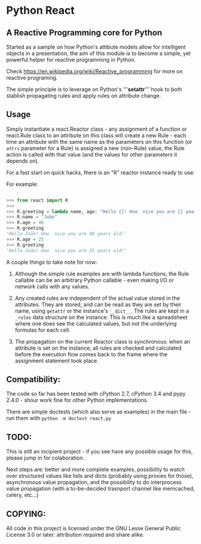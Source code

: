 Python React
=============


A Reactive Programming core for Python
---------------------------------------


Started as a sample on how Python's attibute models
allow for intelligent objects in a presentation,
the aim of this module is to become a simple, yet
powerful helper for reactive programming in Python.

Check https://en.wikipedia.org/wiki/Reactive_programming
for more on reactive programing.

The simple principle is to leverage on Python's '''__setattr__'''
hook to both stablish propagating rules and apply rules on attribute
change.

Usage
-----

Simply instantiate a react.Reactor class - any assignment
of a function or react.Rule class to an attribute on this
class will create a new Rule - each time an attribute
with the same name as the parameters on this function
(or ```attrs``` parameter for a Rule) is assigned
a new (non-Rule) value, the Rule action is called
with that value (and the values for other parameters
it depends on).

For a fast start on quick hacks, there is an
"R" reactor instance ready to use:

For example:
```Python

>>> from react import R
>>>
>>> R.greeting = lambda name, age: "Hello {}! How  nice you are {} years old!".format(name, age)
>>> R.name = "João"
>>> R.age = 40
>>> R.greeting
'Hello João! How  nice you are 40 years old!'
>>> R.age = 25
>>> R.greeting
'Hello João! How  nice you are 25 years old!'
```

A couple things to take note for now:
1.  Although the simple rule examples are with
    lambda functions, the Rule callable can be an arbitrary
    Python callable - even making I/O or network calls
    with any values.

2.  Any created rules are independent of the actual value
    stored in the attributes. They are stored, and can be read
    as they are set by their name, using ```getattr``` or
    the instance's ```__dict__```.  The rules are kept in a
    `_rules` data structure on the instance.  This is much like
    a spreadsheet where one does see the calculated values, but not
    the underlying formulas for each cell.

 3.  The propagation on the current Reactor class is synchronous: when
    an attribute is set on the instance, all rules are checked
    and calculated before the execution flow comes back to the
    frame where the assignment statement took place.

Compatibility:
---------------
The code so far has been tested with cPython 2.7, cPython 3.4
and pypy 2.4.0 - shour work fine for other Python implementations.

There are simple doctests (which also serve as examples)  in the main file -
run them with
```python -m doctest react.py```


TODO:
------
This is still an incipient project - if you see have
any possible usage for this, please jump in for
colaboration.

Next steps are: better and more complete examples,
possibility to watch over structured values
like lists and dicts (probably using
proxies for those), asynchronous value propagation,
and the possibility to do interprocess value propagation
(with a to-be-decided trasnport channel like memcached, celery, etc...)

COPYING:
--------
All code in this project is licensed under the GNU Lesse General Public License 3.0 or later:
attribution required and share alike.

